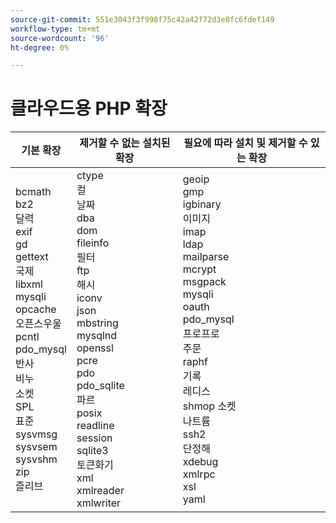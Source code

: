 ```yaml
---
source-git-commit: 551e3043f3f998f75c42a42f72d3e0fc6fdef149
workflow-type: tm+mt
source-wordcount: '96'
ht-degree: 0%

---
```

# 클라우드용 PHP 확장

<table style="table-layout:auto">
    <thead>
      <tr>
        <th>
            기본 확장
        </th>
        <th>
            제거할 수 없는 설치된 확장
        </th>
        <th>
            필요에 따라 설치 및 제거할 수 있는 확장
        </th>
      </tr>
    </thead>
    <tbody>
        <tr>
            <td>
                bcmath<br>
                bz2<br>
                달력<br>
                exif<br>
                gd<br>
                gettext<br>
                국제<br>
                libxml<br>
                mysqli<br>
                opcache<br>
                오픈스우울<br>
                pcntl<br>
                pdo_mysql<br>
                반사<br>
                비누<br>
                소켓<br>
                SPL<br>
                표준<br>
                sysvmsg<br>
                sysvsem<br>
                sysvshm<br>
                zip<br>
                즐리브<br>
            </td>
            <td>
                ctype<br>
                컬<br>
                날짜<br>
                dba<br>
                dom<br>
                fileinfo<br>
                필터<br>
                ftp<br>
                해시<br>
                iconv<br>
                json<br>
                mbstring<br>
                mysqlnd<br>
                openssl<br>
                pcre<br>
                pdo<br>
                pdo_sqlite<br>
                파르<br>
                posix<br>
                readline<br>
                session<br>
                sqlite3<br>
                토큰화기<br>
                xml<br>
                xmlreader<br>
                xmlwriter<br>
            </td>
            <td>
                geoip<br>
                gmp<br>
                igbinary<br>
                이미지<br>
                imap<br>
                ldap<br>
                mailparse<br>
                mcrypt<br>
                msgpack<br>
                mysqli<br>
                oauth<br>
                pdo_mysql<br>
                프로프로<br>
                주문<br>
                raphf<br>
                기록<br>
                레디스<br>
                shmop 소켓<br>
                나트륨<br>
                ssh2<br>
                단정해<br>
                xdebug<br>
                xmlrpc<br>
                xsl<br>
                yaml<br>
            </td>
        </tr>
    </tbody>
</table>

